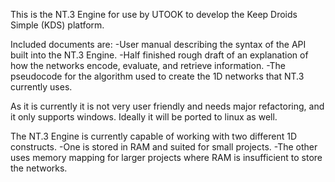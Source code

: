 This is the NT.3 Engine for use by UTOOK to develop the Keep Droids Simple (KDS) platform.

Included documents are:
-User manual describing the syntax of the API built into the NT.3 Engine.
-Half finished rough draft of an explanation of how the networks encode, evaluate, and retrieve information.
-The pseudocode for the algorithm used to create the 1D networks that NT.3 currently uses. 

As it is currently it is not very user friendly and needs major refactoring, and it only supports windows. Ideally it will be ported to linux as well.

The NT.3 Engine is currently capable of working with two different 1D constructs.
-One is stored in RAM and suited for small projects.
-The other uses memory mapping for larger projects where RAM is insufficient to store the networks. 

